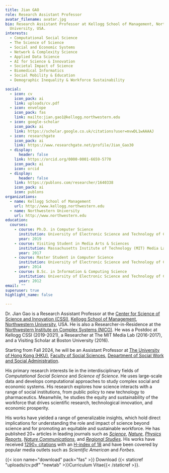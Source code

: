 ```yaml
---
title: Jian GAO
role: Research Assistant Professor
avatar_filename: avatar.jpg
bio: Research Assistant Professor at Kellogg School of Management, Northwestern
  University, USA.
interests:
  - Computational Social Science
  - The Science of Science
  - Social and Economic Systems
  - Network & Complexity Science
  - Applied Data Science
  - AI for Science & Innovation
  - Societal Impact of Science
  - Biomedical Informatics
  - Social Mobility & Education
  - Demographic Inequality & Workforce Sustainability 

social:
  - icon: cv
    icon_pack: ai
    link: uploads/cv.pdf
  - icon: envelope
    icon_pack: fas
    link: mailto:jian.gao1@kellogg.northwestern.edu
  - icon: google-scholar
    icon_pack: ai
    link: https://scholar.google.co.uk/citations?user=mvwDL1wAAAAJ
  - icon: researchgate
    icon_pack: ai
    link: https://www.researchgate.net/profile/Jian_Gao30
  - display:
      header: false
    link: https://orcid.org/0000-0001-6659-5770
    icon_pack: ai
    icon: orcid
  - display:
      header: false
    link: https://publons.com/researcher/1640338
    icon_pack: ai
    icon: publons
organizations:
  - name: Kellogg School of Management
    url: http://www.kellogg.northwestern.edu
  - name: Northwestern University
    url: http://www.northwestern.edu
education:
  courses:
    - course: Ph.D. in Computer Science
      institution: University of Electronic Science and Technology of China (advisor Prof. Tao Zhou)
      year: 2019
    - course: Visiting Student in Media Arts & Sciences
      institution: Massachusetts Institute of Technology (MIT) Media Lab (advisor Prof. César A. Hidalgo)
      year: 2017
    - course: Master Student in Computer Science
      institution: University of Electronic Science and Technology of China (advisor Prof. Tao Zhou)
      year: 2014
    - course: B.Sc. in Information & Computing Science
      institution: University of Electronic Science and Technology of China  (top 10 undergraduates with the highest honors)
      year: 2012
email: ""
superuser: true
highlight_name: false

---
```

Dr. Jian Gao is a Research Assistant Professor at the [Center for Science of Science and Innovation (CSSI)](https://www.kellogg.northwestern.edu/research/science-of-science.aspx), [Kellogg School of Management](http://www.kellogg.northwestern.edu), [Northwestern University](http://www.northwestern.edu), USA. He is also a Researcher-in-Residence at the [Northwestern Institute on Complex Systems (NICO)](https://www.nico.northwestern.edu). He was a Postdoc at Kellogg CSSI (2019-2021), a Researcher at The MIT Media Lab (2016-2017), and a Visiting Scholar at Boston University (2016).

Starting from Fall 2024, he will be an Assistant Professor at [The University of Hong Kong (HKU)](https://www.hku.hk/), [Faculty of Social Sciences](https://www.socsc.hku.hk/fw/), [Department of Social Work and Social Administration](https://www.socialwork.hku.hk/).

His primary research interests lie in the interdisciplinary fields of _Computational Social Science_ and _Science of Science_. He uses large-scale data and develops computational approaches to study complex social and economic systems. His research explores how science interacts with a range of social institutions, from public policy to new technology to pharmaceutics. Meanwhile, he studies the equity and sustainability of the workforce that drives scientific research, technological innovation, and economic prosperity.

His works have yielded a range of generalizable insights, which hold direct implications for understanding the role and impact of science beyond science and for promoting an equitable and sustainable workforce. He has published 20+ articles in leading journals such as *[Science](https://science.sciencemag.org/content/371/6525/128)*, *[Nature](https://www.nature.com/articles/546033a)*, *[Physics Reports](https://www.sciencedirect.com/science/article/pii/S0370157319301954)*, *[Nature Communications](https://www.nature.com/articles/s41467-021-26428-z)*, and *[Regional Studies](https://www.tandfonline.com/doi/full/10.1080/00343404.2021.1883191)*. His works have received [1290+ citations](https://scholar.google.com/citations?user=mvwDL1wAAAAJ) with an [H-index of 18](https://scholar.google.com/citations?user=mvwDL1wAAAAJ) and have been covered by popular media outlets such as *Scientific American* and *Forbes*.

{{< icon name="download" pack="fas" >}} Download {{< staticref "uploads/cv.pdf" "newtab" >}}Curriculum Vitae{{< /staticref >}}.